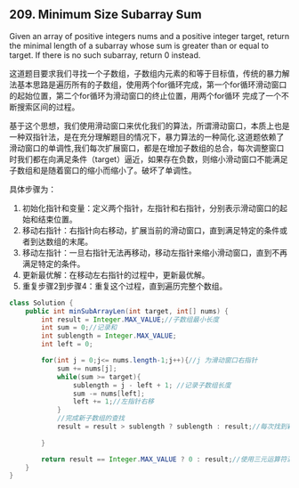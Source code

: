 ## 209. Minimum Size Subarray Sum
Given an array of positive integers nums and a positive integer target, return the minimal length of a subarray whose sum is greater than or equal to target. If there is no such subarray, return 0 instead.

这道题目要求我们寻找一个子数组，子数组内元素的和等于目标值，传统的暴力解法基本思路是遍历所有的子数组，使用两个for循环完成，第一个for循环滑动窗口的起始位置，第二个for循环为滑动窗口的终止位置，用两个for循环 完成了一个不断搜索区间的过程。

基于这个思想，我们使用滑动窗口来优化我们的算法，所谓滑动窗口，本质上也是一种双指针法，是在充分理解题目的情况下，暴力算法的一种简化.这道题依赖了滑动窗口的单调性,我们每次扩展窗口，都是在增加子数组的总合，每次调整窗口时我们都在向满足条件（target）逼近，如果存在负数，则缩小滑动窗口不能满足子数组和是随着窗口的缩小而缩小了。破坏了单调性。

具体步骤为：
1. 初始化指针和变量：定义两个指针，左指针和右指针，分别表示滑动窗口的起始和结束位置。
2. 移动右指针：右指针向右移动，扩展当前的滑动窗口，直到满足特定的条件或者到达数组的末尾。
3. 移动左指针：一旦右指针无法再移动，移动左指针来缩小滑动窗口，直到不再满足特定的条件。
4. 更新最优解：在移动左右指针的过程中，更新最优解。
5. 重复步骤2到步骤4：重复这个过程，直到遍历完整个数组。

```java
class Solution {
    public int minSubArrayLen(int target, int[] nums) {
        int result = Integer.MAX_VALUE;//子数组最小长度
        int sum = 0;//记录和
        int sublength = Integer.MAX_VALUE;
        int left = 0;

        for(int j = 0;j<= nums.length-1;j++){//j 为滑动窗口右指针
            sum += nums[j];
            while(sum >= target){
                sublength = j - left + 1; //记录子数组长度
                sum -= nums[left];
                left += 1;//左指针右移
            }
            //完成新子数组的查找
            result = result > sublength ? sublength : result;//每次找到新的子数组，更新
            
        }

        return result == Integer.MAX_VALUE ? 0 : result;//使用三元运算符满足无结果返回0的要求。
    }
}
```
